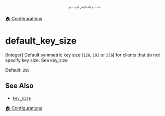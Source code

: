 <p align=center>
   ﷽
</p>

[🏠 Configurations](/docs/CONFIGURATION.md)

# default_key_size
[Integer] Default symmetric key size (`128`, `192` or `256`) for clients that do not specify key size. See key_size

Default: `256`

## See Also
 * [`key_size`](/docs/CONFIGURATION.md#known_clientskey_size)

[🏠 Configurations](/docs/CONFIGURATION.md)

